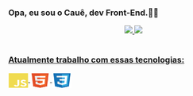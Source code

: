 ### Opa, eu sou o Cauê, dev Front-End.👨‍💻

<div style="display: inline_block" align="center">
  <a href="https://github.com/cauecbb">
  <img height="130em" src="https://github-readme-stats.vercel.app/api?username=cauecbb&show_icons=true&theme=tokyonight&include_all_commits=true&count_private=true"/>
  <img height="130em" src="https://github-readme-stats.vercel.app/api/top-langs/?username=cauecbb&theme=tokyonight&layout=compact"/>
</div>
<div style="display: inline_block"><br>
  <h3>Atualmente trabalho com essas tecnologias:</h3>
  <img align="center" alt="Caue-Js" height="30" width="40" src="https://raw.githubusercontent.com/devicons/devicon/master/icons/javascript/javascript-plain.svg">
  <img align="center" alt="Caue-HTML" height="30" width="40" src="https://raw.githubusercontent.com/devicons/devicon/master/icons/html5/html5-original.svg">
  <img align="center" alt="Caue-CSS" height="30" width="40" src="https://raw.githubusercontent.com/devicons/devicon/master/icons/css3/css3-original.svg">
</div>
